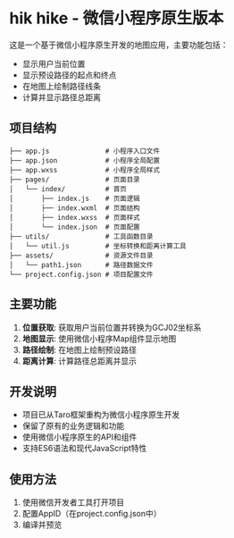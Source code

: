 # hik hike - 微信小程序原生版本

这是一个基于微信小程序原生开发的地图应用，主要功能包括：

- 显示用户当前位置
- 显示预设路径的起点和终点
- 在地图上绘制路径线条
- 计算并显示路径总距离

## 项目结构

```
├── app.js              # 小程序入口文件
├── app.json            # 小程序全局配置
├── app.wxss            # 小程序全局样式
├── pages/              # 页面目录
│   └── index/          # 首页
│       ├── index.js    # 页面逻辑
│       ├── index.wxml  # 页面结构
│       ├── index.wxss  # 页面样式
│       └── index.json  # 页面配置
├── utils/              # 工具函数目录
│   └── util.js         # 坐标转换和距离计算工具
├── assets/             # 资源文件目录
│   └── path1.json      # 路径数据文件
└── project.config.json # 项目配置文件
```

## 主要功能

1. **位置获取**: 获取用户当前位置并转换为GCJ02坐标系
2. **地图显示**: 使用微信小程序Map组件显示地图
3. **路径绘制**: 在地图上绘制预设路径
4. **距离计算**: 计算路径总距离并显示

## 开发说明

- 项目已从Taro框架重构为微信小程序原生开发
- 保留了原有的业务逻辑和功能
- 使用微信小程序原生的API和组件
- 支持ES6语法和现代JavaScript特性

## 使用方法

1. 使用微信开发者工具打开项目
2. 配置AppID（在project.config.json中）
3. 编译并预览


